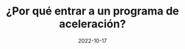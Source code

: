 ---
episode: 65
date: "2022-10-17"
title: ¿Por qué entrar a un programa de aceleración?
guest: Gina Gotthilf
business: Latitud
category: Inversor
description: "Acompáñanos con Gina Gotthilf, COO y Cofundadora de Latitud, la plataforma de aceleración para startups de tecnología Latinoamericanas. </br></br>
Si solo tienes un minuto, lo más importante de este capítulo es:</br>
- No te limites al principio, siempre piensa tu startup globalmente y a escala</br>
- Algo valioso que puede darte un programa de aceleración es hacerte ver todo lo que no conoces o estas contemplando</br>
- Cómo constituyes y operas tu startup puede ser la diferencia entre gastar o no millones de dólares a largo plazo</br>
- No importa si hay algo que no sabes, siempre puedes aprenderlo sobre la marcha</br>
- Formar una comunidad al rededor de tu negocio puede marcar la diferencia con tu competencia"
---